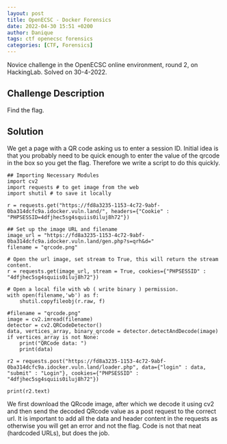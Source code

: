 ```yaml
---
layout: post
title: OpenECSC - Docker Forensics
date: 2022-04-30 15:51 +0200
author: Danique
tags: ctf openecsc forensics
categories: [CTF, Forensics]
---
```

Novice challenge in the OpenECSC online environment, round 2, on HackingLab. Solved on 30-4-2022.

## Challenge Description
Find the flag.

## Solution
We get a page with a QR code asking us to enter a session ID. Initial idea is that you probably need to be quick enough to enter the value of the qrcode in the box so you get the flag. Therefore we write a script to do this quickly.

```
## Importing Necessary Modules
import cv2
import requests # to get image from the web
import shutil # to save it locally

r = requests.get("https://fd8a3235-1153-4c72-9abf-0ba314dcfc9a.idocker.vuln.land/", headers={"Cookie" : "PHPSESSID=4dfjhec5sg4squiis0iluj8h72"})

## Set up the image URL and filename
image_url = "https://fd8a3235-1153-4c72-9abf-0ba314dcfc9a.idocker.vuln.land/gen.php?s=qrh&d="
filename = "qrcode.png"

# Open the url image, set stream to True, this will return the stream content.
r = requests.get(image_url, stream = True, cookies={"PHPSESSID" : "4dfjhec5sg4squiis0iluj8h72"})
    
# Open a local file with wb ( write binary ) permission.
with open(filename,'wb') as f:
	shutil.copyfileobj(r.raw, f)

#filename = "qrcode.png"
image = cv2.imread(filename)
detector = cv2.QRCodeDetector()
data, vertices_array, binary_qrcode = detector.detectAndDecode(image)
if vertices_array is not None:
	print("QRCode data: ")
	print(data)

r2 = requests.post("https://fd8a3235-1153-4c72-9abf-0ba314dcfc9a.idocker.vuln.land/loader.php", data={"login" : data, "submit" : "Login"}, cookies={"PHPSESSID" : "4dfjhec5sg4squiis0iluj8h72"})

print(r2.text)
```
We first download the QRcode image, after which we decode it using cv2 and then send the decoded QRcode value as a post request to the correct url. It is important to add all the data and header content in the requests as otherwise you will get an error and not the flag. Code is not that neat (hardcoded URLs), but does the job.



